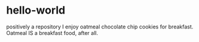 # hello-world
positively a repository
I enjoy oatmeal chocolate chip cookies for breakfast.  Oatmeal IS a breakfast food, after all.
